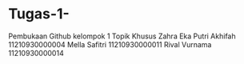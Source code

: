 # Tugas-1-
Pembukaan Github kelompok 1 Topik Khusus
Zahra Eka Putri Akhifah 		11210930000004
Mella Safitri				11210930000011
Rival Vurnama 			11210930000014
